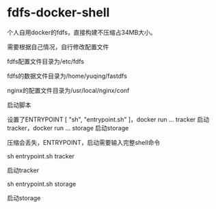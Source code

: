 # fdfs-docker-shell
个人自用docker的fdfs，直接构建不压缩占34MB大小。

需要根据自己情况，自行修改配置文件

fdfs配置文件目录为/etc/fdfs

fdfs的数据文件目录为/home/yuqing/fastdfs

nginx的配置文件目录为/usr/local/nginx/conf

启动脚本 


设置了ENTRYPOINT [ "sh", "entrypoint.sh" ]，docker run ... tracker  启动tracker，docker run ... storage  启动storage

压缩会丢失，ENTRYPOINT，启动需要输入完整shell命令

sh entrypoint.sh tracker      

启动tracker

sh entrypoint.sh storage      

启动storage
